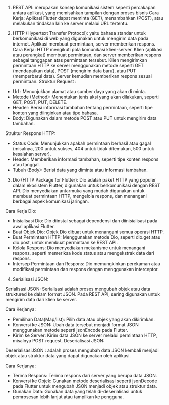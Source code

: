 1. REST API: merupakan konsep komunikasi sistem seperti percakapan antara aplikasi, yang memisahkan tampilan dengan proses bisnis
Cara Kerja: Aplikasi Flutter dapat meminta (GET), menambahkan (POST), atau melakukan tindakan lain ke server melalui URL tertentu.

2. HTTP (Hypertext Transfer Protocol): yaitu bahasa standar untuk berkomunikasi di web yang digunakan untuk mengirim data pada internet. Aplikasi membuat permintaan, server memberikan respons.
Cara Kerja: HTTP mengikuti pola komunikasi klien-server. Klien (aplikasi atau perangkat) membuat permintaan, dan server memberikan respons sebagai tanggapan atas permintaan tersebut. Klien mengirimkan permintaan HTTP ke server menggunakan metode seperti GET (mendapatkan data), POST (mengirim data baru), atau PUT (memperbarui data). Server kemudian memberikan respons sesuai permintaan. 
Struktur Request : 
- Url : Menunjukkan alamat atau sumber daya yang akan di minta.
- Metode (Method): Menentukan jenis aksi yang akan dilakukan, seperti GET, POST, PUT, DELETE.
- Header: Berisi informasi tambahan tentang permintaan, seperti tipe konten yang diinginkan atau tipe bahasa.
- Body: Digunakan dalam metode POST atau PUT untuk mengirim data tambahan.

Struktur Respons HTTP:
- Status Code: Menunjukkan apakah permintaan berhasil atau gagal (misalnya, 200 untuk sukses, 404 untuk tidak ditemukan, 500 untuk kesalahan server).
- Header: Memberikan informasi tambahan, seperti tipe konten respons atau tanggal.
- Tubuh (Body): Berisi data yang diminta atau informasi tambahan.

3. Dio (HTTP Package for Flutter):
Dio adalah paket HTTP yang populer dalam ekosistem Flutter, digunakan untuk berkomunikasi dengan REST API. Dio menyediakan antarmuka yang mudah digunakan untuk membuat permintaan HTTP, mengelola respons, dan menangani berbagai aspek komunikasi jaringan.

Cara Kerja Dio:
- Inisialisasi Dio: Dio diinstal sebagai dependensi dan diinisialisasi pada awal aplikasi Flutter.
- Buat Objek Dio: Objek Dio dibuat untuk menangani semua operasi HTTP.
- Buat Permintaan HTTP: Menggunakan metode Dio, seperti dio.get atau dio.post, untuk membuat permintaan ke REST API.
- Kelola Respons: Dio menyediakan mekanisme untuk menangani respons, seperti memeriksa kode status atau mengekstrak data dari respons.
- Intersep Permintaan dan Respons: Dio memungkinkan perekaman atau modifikasi permintaan dan respons dengan menggunakan interceptor.

4. Serialisasi JSON:

Serialisasi JSON: Serialisasi adalah proses mengubah objek atau data struktured ke dalam format JSON. Pada REST API, sering digunakan untuk mengirim data dari klien ke server.

Cara Kerjanya:
- Pemilihan Data(Map/list): Pilih data atau objek yang akan dikirimkan.
- Konversi ke JSON: Ubah data tersebut menjadi format JSON menggunakan metode seperti jsonEncode pada Flutter.
- Kirim ke Server: Kirim data JSON ke server melalui permintaan HTTP, misalnya POST request.
Deserialisasi JSON:

DeserialisasiJSON : adalah proses mengubah data JSON kembali menjadi objek atau struktur data yang dapat digunakan oleh aplikasi.

Cara Kerjanya:
- Terima Respons: Terima respons dari server yang berupa data JSON.
- Konversi ke Objek: Gunakan metode deserialisasi seperti jsonDecode pada Flutter untuk mengubah JSON menjadi objek atau struktur data.
- Gunakan Data: Gunakan data yang telah di-deserialisasi untuk pemrosesan lebih lanjut atau tampilkan ke pengguna.